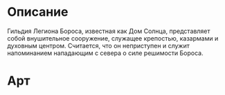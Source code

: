 # Описание
Гильдия Легиона Бороса, известная как Дом Солнца, представляет собой внушительное сооружение, служащее крепостью, казармами и духовным центром. Считается, что он неприступен и служит напоминанием нападающим с севера о силе решимости Бороса.
# Арт
